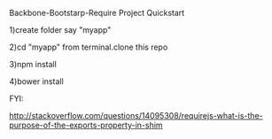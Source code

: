 Backbone-Bootstarp-Require Project Quickstart 

1)create folder say "myapp"

2)cd "myapp" from terminal.clone this repo

3)npm install

4)bower install




FYI:

http://stackoverflow.com/questions/14095308/requirejs-what-is-the-purpose-of-the-exports-property-in-shim
